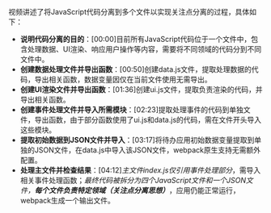 

视频讲述了将JavaScript代码分离到多个文件以实现关注点分离的过程，具体如下：
- **说明代码分离的目的**：[00:00]目前所有JavaScript代码位于一个文件中，包含处理数据、UI渲染、响应用户操作等内容，需要将不同领域的代码分到不同文件中。
- **创建数据处理文件并导出函数**：[00:50]创建data.js文件，提取处理数据的代码，导出相关函数，数据变量因仅在当前文件使用无需导出。
- **创建UI渲染文件并导出函数**：[01:36]创建ui.js文件，提取负责渲染的代码，并导出相关函数。
- **创建事件处理文件并导入所需模块**：[02:23]提取处理事件的代码到单独文件，导出函数，由于部分函数使用了ui.js和data.js的代码，需在文件开头导入这些模块。
- **提取初始数据到JSON文件并导入**：[03:17]将待办应用初始数据变量提取到单独的JSON文件，在data.js中导入该JSON文件，webpack原生支持无需额外配置。
- **处理主文件并检查结果**：[04:12]*主文件index.js仅引用事件处理部分*，需导入相关事件处理函数；*最终代码被拆分为四个JavaScript文件和一个JSON文件，**每个文件负责特定领域（关注点分离思想）***，应用仍能正常运行，webpack生成一个输出文件。
